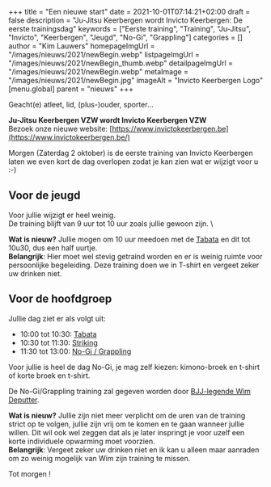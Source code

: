 +++
title = "Een nieuwe start"
date = 2021-10-01T07:14:21+02:00
draft = false
description = "Ju-Jitsu Keerbergen wordt Invicto Keerbergen: De eerste trainingsdag"
keywords = ["Eerste training", "Training", "Ju-Jitsu", "Invicto", "Keerbergen", "Jeugd", "No-Gi", "Grappling"]
categories = []
author = "Kim Lauwers"
homepageImgUrl = "/images/nieuws/2021/newBegin.webp"
listpageImgUrl = "/images/nieuws/2021/newBegin_thumb.webp"
detailpageImgUrl = "/images/nieuws/2021/newBegin.webp"
metaImage = "/images/nieuws/2021/newBegin.jpg"
imageAlt = "Invicto Keerbergen Logo"
[menu.global]
parent = "nieuws"
+++

Geacht(e) atleet, lid, (plus-)ouder, sporter…

**Ju-Jitsu Keerbergen VZW wordt Invicto Keerbergen VZW** \
Bezoek onze nieuwe website: [https://www.invictokeerbergen.be](https://www.invictokeerbergen.be/)

Morgen (Zaterdag 2 oktober) is de eerste training van Invicto Keerbergen laten we even kort de dag overlopen zodat je kan zien wat er wijzigt voor u :-)

## Voor de jeugd
Voor jullie wijzigt er heel weinig. \
De training blijft van 9 uur tot 10 uur zoals jullie gewoon zijn. \

**Wat is nieuw?** Jullie mogen om 10 uur meedoen met de [Tabata](https://www.invictokeerbergen.be/tabata) en dit tot 10u30, dus een half uurtje. \
**Belangrijk**: Hier moet wel stevig getraind worden en er is weinig ruimte voor persoonlijke begeleiding. Deze training doen we in T-shirt en vergeet zeker uw drinken niet.

## Voor de hoofdgroep
Jullie dag ziet er als volgt uit:

* 10:00 tot 10:30: [Tabata](https://www.invictokeerbergen.be/tabata)                                      
* 10:30 tot 11:30: [Striking](https://www.invictokeerbergen.be/striking)                    
* 11:30 tot 13:00: [No-Gi / Grappling](https://www.invictokeerbergen.be/grappling) 

Voor jullie is heel de dag No-Gi, je mag zelf kiezen: kimono-broek en t-shirt of korte broek en t-shirt. 

De No-Gi/Grappling training zal gegeven worden door [BJJ-legende Wim Deputter](https://www.invictokeerbergen.be/nieuws/2021/09/30/invicto-bjj-kick-off/).

**Wat is nieuw?** Jullie zijn niet meer verplicht om de uren van de training strict op te volgen, jullie zijn vrij om te komen en te gaan wanneer jullie willen. Dit wil ook wel zeggen dat als je later inspringt je voor uzelf een korte individuele opwarming moet voorzien. \
**Belangrijk**: Vergeet zeker uw drinken niet en ik kan u alleen maar aanraden om zo weinig mogelijk van Wim zijn training te missen.


Tot morgen !